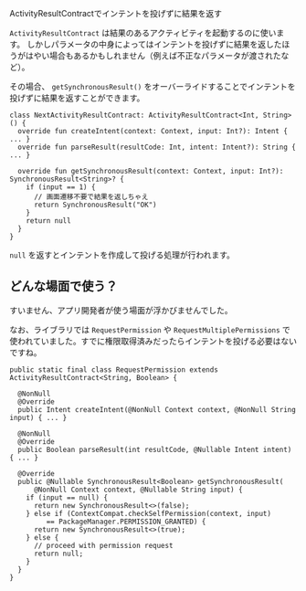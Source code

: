 ActivityResultContractでインテントを投げずに結果を返す

`ActivityResultContract` は結果のあるアクティビティを起動するのに使います。
しかしパラメータの中身によってはインテントを投げずに結果を返したほうがはやい場合もあるかもしれません（例えば不正なパラメータが渡されたなど）。

その場合、 `getSynchronousResult()` をオーバーライドすることでインテントを投げずに結果を返すことができます。

```
class NextActivityResultContract: ActivityResultContract<Int, String>() {
  override fun createIntent(context: Context, input: Int?): Intent { ... }
  override fun parseResult(resultCode: Int, intent: Intent?): String { ... }

  override fun getSynchronousResult(context: Context, input: Int?): SynchronousResult<String>? {
    if (input == 1) {
      // 画面遷移不要で結果を返しちゃえ
      return SynchronousResult("OK")
    }
    return null
  }
}
```

`null` を返すとインテントを作成して投げる処理が行われます。

## どんな場面で使う？

すいません、アプリ開発者が使う場面が浮かびませんでした。

なお、ライブラリでは `RequestPermission` や `RequestMultiplePermissions` で使われていました。すでに権限取得済みだったらインテントを投げる必要はないですね。

```
public static final class RequestPermission extends ActivityResultContract<String, Boolean> {

  @NonNull
  @Override
  public Intent createIntent(@NonNull Context context, @NonNull String input) { ... }

  @NonNull
  @Override
  public Boolean parseResult(int resultCode, @Nullable Intent intent) { ... }

  @Override
  public @Nullable SynchronousResult<Boolean> getSynchronousResult(
      @NonNull Context context, @Nullable String input) {
    if (input == null) {
      return new SynchronousResult<>(false);
    } else if (ContextCompat.checkSelfPermission(context, input)
         == PackageManager.PERMISSION_GRANTED) {
      return new SynchronousResult<>(true);
    } else {
      // proceed with permission request
      return null;
    }
  }
}
```



